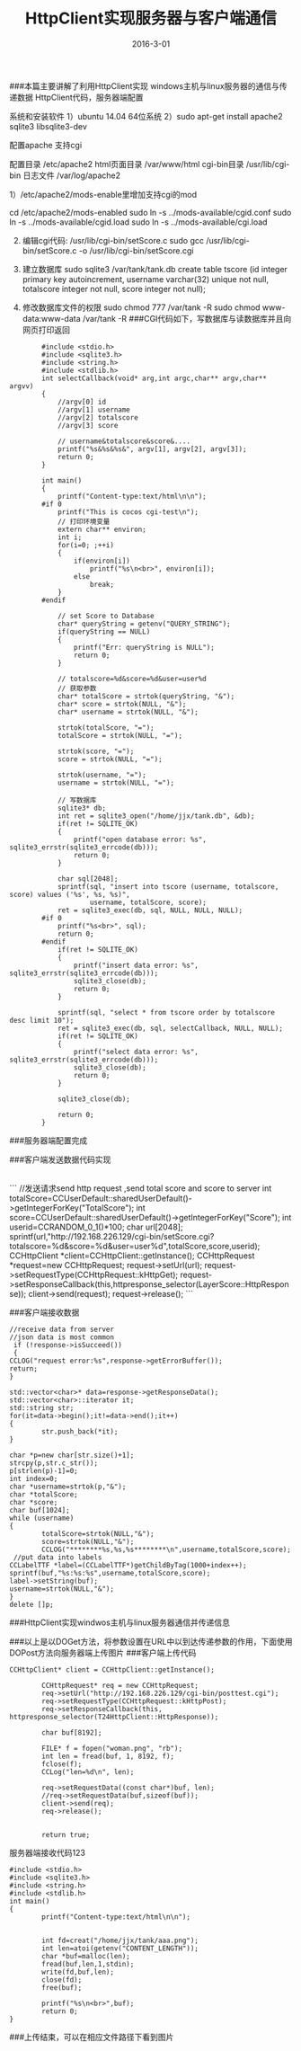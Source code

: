 ﻿---
layout: post
title: HttpClient实现服务器与客户端通信
date: 2016-3-01
categories: blog
tags: [linux]
description: 通告一下，我准备开始了,开始了.
---
###本篇主要讲解了利用HttpClient实现 windows主机与linux服务器的通信与传递数据
HttpClient代码，服务器端配置

系统和安装软件
1）ubuntu 14.04 64位系统
2）sudo apt-get install apache2 sqlite3 libsqlite3-dev

配置apache 支持cgi

配置目录 /etc/apache2
html页面目录 /var/www/html
cgi-bin目录  /usr/lib/cgi-bin
日志文件   /var/log/apache2

1）/etc/apache2/mods-enable里增加支持cgi的mod
   
   cd /etc/apache2/mods-enabled
   sudo ln -s ../mods-available/cgid.conf
   sudo ln -s ../mods-available/cgid.load
   sudo ln -s ../mods-available/cgi.load

2) 编辑cgi代码: /usr/lib/cgi-bin/setScore.c
   sudo gcc /usr/lib/cgi-bin/setScore.c -o /usr/lib/cgi-bin/setScore.cgi
   
3) 建立数据库
   sudo sqlite3 /var/tank/tank.db
   create table tscore (id integer primary key autoincrement, username varchar(32) unique not null, totalscore integer not null, score integer not null);

4) 修改数据库文件的权限
   sudo chmod 777 /var/tank -R
   sudo chmod www-data:www-data /var/tank -R
###CGI代码如下，写数据库与读数据库并且向网页打印返回
```
        #include <stdio.h>
        #include <sqlite3.h>
        #include <string.h>
        #include <stdlib.h>
        int selectCallback(void* arg,int argc,char** argv,char** argvv)
        {
            //argv[0] id
            //argv[1] username
            //argv[2] totalscore
            //argv[3] score
        
            // username&totalscore&score&....
            printf("%s&%s&%s&", argv[1], argv[2], argv[3]);
            return 0;
        }
        
        int main()
        {
            printf("Content-type:text/html\n\n");
        #if 0
            printf("This is cocos cgi-test\n");
            // 打印环境变量
            extern char** environ;
            int i;
            for(i=0; ;++i)
            {
                if(environ[i])
                    printf("%s\n<br>", environ[i]);
                else
                    break;
            }
        #endif
        
            // set Score to Database
            char* queryString = getenv("QUERY_STRING");
            if(queryString == NULL)
            {
                printf("Err: queryString is NULL");
                return 0;
            }
        
            // totalscore=%d&score=%d&user=user%d
            // 获取参数
            char* totalScore = strtok(queryString, "&");
            char* score = strtok(NULL, "&");
            char* username = strtok(NULL, "&");
        
            strtok(totalScore, "=");
            totalScore = strtok(NULL, "=");
        
            strtok(score, "=");
            score = strtok(NULL, "=");
        
            strtok(username, "=");
            username = strtok(NULL, "=");
        
            // 写数据库
            sqlite3* db;
            int ret = sqlite3_open("/home/jjx/tank.db", &db);
            if(ret != SQLITE_OK)
            {
                printf("open database error: %s", sqlite3_errstr(sqlite3_errcode(db)));
                return 0;
            }
        
            char sql[2048];
            sprintf(sql, "insert into tscore (username, totalscore, score) values ('%s', %s, %s)", 
                    username, totalScore, score);
            ret = sqlite3_exec(db, sql, NULL, NULL, NULL);
        #if 0
            printf("%s<br>", sql);
            return 0;
        #endif
            if(ret != SQLITE_OK)
            {
                printf("insert data error: %s", sqlite3_errstr(sqlite3_errcode(db)));
                sqlite3_close(db);
                return 0;
            }
        
            sprintf(sql, "select * from tscore order by totalscore desc limit 10");
            ret = sqlite3_exec(db, sql, selectCallback, NULL, NULL);
            if(ret != SQLITE_OK)
            {
                printf("select data error: %s", sqlite3_errstr(sqlite3_errcode(db)));
                sqlite3_close(db);
                return 0;
            }
        
            sqlite3_close(db);
        
            return 0;
        }
```

###服务器端配置完成

###客户端发送数据代码实现

<br>
```
//发送请求send http request ,send total score and score to server
int totalScore=CCUserDefault::sharedUserDefault()->getIntegerForKey("TotalScore");
 int score=CCUserDefault::sharedUserDefault()->getIntegerForKey("Score");
 int userid=CCRANDOM_0_1()*100;
 char url[2048];
sprintf(url,"http://192.168.226.129/cgi-bin/setScore.cgi?totalscore=%d&score=%d&user=user%d",totalScore,score,userid);
CCHttpClient *client=CCHttpClient::getInstance();
CCHttpRequest *request=new CCHttpRequest;
request->setUrl(url);
request->setRequestType(CCHttpRequest::kHttpGet);
request->setResponseCallback(this,httpresponse_selector(LayerScore::HttpResponse));
client->send(request);
request->release();
```
                
                
###客户端接收数据
```
//receive data from server
//json data is most common
 if (!response->isSucceed())
 {
CCLOG("request error:%s",response->getErrorBuffer());
return;
}
        
std::vector<char>* data=response->getResponseData();
std::vector<char>::iterator it;
std::string str;
for(it=data->begin();it!=data->end();it++)
{
        str.push_back(*it); 
}

char *p=new char[str.size()+1];
strcpy(p,str.c_str());
p[strlen(p)-1]=0;
int index=0;
char *username=strtok(p,"&"); 
char *totalScore;
char *score;
char buf[1024];
while (username)
{
        totalScore=strtok(NULL,"&");
        score=strtok(NULL,"&");
        CCLOG("********%s,%s,%s********\n",username,totalScore,score);
 //put data into labels
CCLabelTTF *label=(CCLabelTTF*)getChildByTag(1000+index++);
sprintf(buf,"%s:%s:%s",username,totalScore,score);
label->setString(buf);
username=strtok(NULL,"&");
}
delete []p;
```
###HttpClient实现windwos主机与linux服务器通信并传递信息

###以上是以DOGet方法，将参数设置在URL中以到达传递参数的作用，下面使用DOPost方法向服务器端上传图片
###客户端上传代码
```
CCHttpClient* client = CCHttpClient::getInstance();

        CCHttpRequest* req = new CCHttpRequest;
        req->setUrl("http://192.168.226.129/cgi-bin/posttest.cgi");
        req->setRequestType(CCHttpRequest::kHttpPost);
        req->setResponseCallback(this, httpresponse_selector(T24HttpClient::HttpResponse));

        char buf[8192];

        FILE* f = fopen("woman.png", "rb");
        int len = fread(buf, 1, 8192, f);
        fclose(f);
        CCLog("len=%d\n", len);

        req->setRequestData((const char*)buf, len);
        //req->setRequestData(buf,sizeof(buf));
        client->send(req);
        req->release();


        return true;
```

服务器端接收代码123
```
#include <stdio.h>
#include <sqlite3.h>
#include <string.h>
#include <stdlib.h>
int main()
{
        printf("Content-type:text/html\n\n");

        
        int fd=creat("/home/jjx/tank/aaa.png");
        int len=atoi(getenv("CONTENT_LENGTH"));
        char *buf=malloc(len);
        fread(buf,len,1,stdin);
        write(fd,buf,len);
        close(fd);
        free(buf);

        printf("%s\n<br>",buf);
        return 0;
}
```

###上传结束，可以在相应文件路径下看到图片